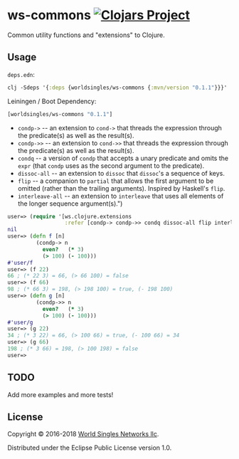 # ws-commons [![Clojars Project](http://clojars.org/worldsingles/ws-commons/latest-version.svg)](http://clojars.org/worldsingles/ws-commons)

Common utility functions and "extensions" to Clojure.

## Usage

`deps.edn`:

``` clojure
clj -Sdeps '{:deps {worldsingles/ws-commons {:mvn/version "0.1.1"}}}'
```

Leiningen / Boot Dependency:

``` clojure
[worldsingles/ws-commons "0.1.1"]
```

* `condp->` -- an extension to `cond->` that threads the expression through the predicate(s) as well as the result(s).
* `condp->>` -- an extension to `cond->>` that threads the expression through the predicate(s) as well as the result(s).
* `condq` -- a version of `condp` that accepts a unary predicate and omits the `expr` (that `condp` uses as the second argument to the predicate).
* `dissoc-all` -- an extension to `dissoc` that `dissoc`'s a sequence of keys.
* `flip` -- a companion to `partial` that allows the first argument to be omitted (rather than the trailing arguments). Inspired by Haskell's `flip`.
* `interleave-all` -- an extension to `interleave` that uses all elements of the longer sequence argument(s).")

``` clojure
user=> (require '[ws.clojure.extensions
                  :refer [condp-> condp->> condq dissoc-all flip interleave-all]])
nil
user=> (defn f [n]
         (condp-> n
           even?   (* 3)
           (> 100) (- 100)))
#'user/f
user=> (f 22)
66 ; (* 22 3) = 66, (> 66 100) = false
user=> (f 66)
98 ; (* 66 3) = 198, (> 198 100) = true, (- 198 100)
user=> (defn g [n]
         (condp->> n
           even?   (* 3)
           (> 100) (- 100)))
#'user/g
user=> (g 22)
34 ; (* 3 22) = 66, (> 100 66) = true, (- 100 66) = 34
user=> (g 66)
198 ; (* 3 66) = 198, (> 100 198) = false
user=>
```

## TODO

Add more examples and more tests!

## License

Copyright © 2016-2018 [World Singles Networks llc](https://worldsinglesnetworks.com/).

Distributed under the Eclipse Public License version 1.0.
